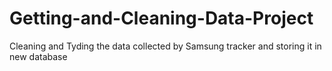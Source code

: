 # Getting-and-Cleaning-Data-Project
Cleaning and Tyding the data collected by Samsung tracker and storing it in new database
